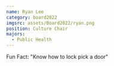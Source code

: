 ```yaml
---
name: Ryan Lee
category: board2022
imgsrc: assets/Board2022/ryan.png
position: Culture Chair
majors:
  - Public Health
---
```

Fun Fact: "Know how to lock pick a door"
